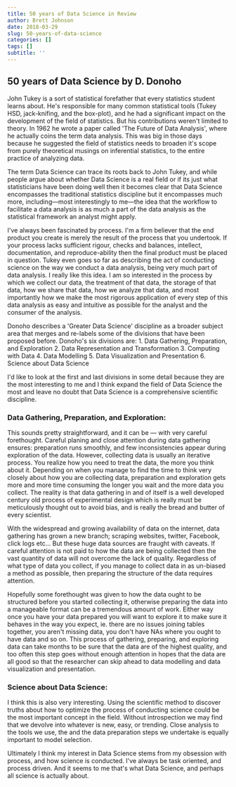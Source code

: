 ```yaml
---
title: 50 years of Data Science in Review
author: Brett Johnson
date: 2018-03-29
slug: 50-years-of-data-science
categories: []
tags: []
subtitle: ''
---
```


## 50 years of Data Science by D. Donoho

John Tukey is a sort of statistical forefather that every statistics student learns about. He's responsible for many common statistical tools (Tukey HSD, jack-knifing, and the box-plot), and he had a significant impact on the development of the field of statistics. But his contributions weren't limited to theory. In 1962 he wrote a paper called 'The Future of Data Analysis', where he actually coins the term data analysis. This was big in those days because he suggested the field of statistics needs to broaden it's scope from purely theoretical musings on inferential statistics, to the entire practice of analyzing data. 

The term Data Science can trace its roots back to John Tukey, and while people argue about whether Data Science is a real field or if its just what statisticians have been doing well then it becomes clear that Data Science encompasses the traditional statistics discipline but it encompasses much more, including—most interestingly to me—the idea that the workflow to facilitate a data analysis is as much a part of the data analysis as the statistical framework an analyst might apply. 

I've always been fascinated by process. I'm a firm believer that the end product you create is merely the result of the process that you undertook. If your process lacks sufficient rigour, checks and balances, intellect, documentation, and reproduce-ability then the final product must be placed in question. Tukey even goes so far as describing the act of conducting science on the way we conduct a data analysis, being very much part of data analysis. I really like this idea. I am so interested in the process by which we collect our data, the treatment of that data, the storage of that data, how we share that data, how we analyze that data, and most importantly how we make the most rigorous application of every step of this data analysis as easy and intuitive as possible for the analyst and the consumer of the analysis.

Donoho describes a 'Greater Data Science' discipline as a broader subject area that merges and re-labels some of the divisions that have been proposed before. Donoho's six divisions are: 1. Data Gathering, Preparation, and Exploration 2. Data Representation and Transformation 3. Computing with Data 4. Data Modelling 5. Data Visualization and Presentation 6. Science about Data Science

I'd like to look at the first and last divisions in some detail because they are the most interesting to me and I think expand the field of Data Science the most and leave no doubt that Data Science is a comprehensive scientific discipline.

### Data Gathering, Preparation, and Exploration:

This sounds pretty straightforward, and it can be — with very careful forethought. Careful planing and close attention during data gathering ensures: preparation runs smoothly, and few inconsistencies appear during exploration of the data. However, collecting data is usually an iterative process. You realize how you need to treat the data, the more you think about it. Depending on when you manage to find the time to think very closely about how you are collecting data, preparation and exploration gets more and more time consuming the longer you wait and the more data you collect. The reality is that data gathering in and of itself is a well developed century old process of experimental design which is really must be meticulously thought out to avoid bias, and is really the bread and butter of every scientist. 

With the widespread and growing availability of data on the internet, data gathering has grown a new branch; scraping websites, twitter, Facebook, click logs etc... But these huge data sources are fraught with caveats. If careful attention is not paid to how the data are being collected then the vast quantity of data will not overcome the lack of quality. Regardless of what type of data you collect, if you manage to collect data in as un-biased a method as possible, then preparing the structure of the data requires attention. 

Hopefully some forethought was given to how the data ought to be structured before you started collecting it, otherwise preparing the data into a manageable format can be a tremendous amount of work. Either way once you have your data prepared you will want to explore it to make sure it behaves in the way you expect, ie. there are no issues joining tables together, you aren't missing data, you don't have NAs where you ought to have data and so on. This process of gathering, preparing, and exploring data can take months to be sure that the data are of the highest quality, and too often this step goes without enough attention in hopes that the data are all good so that the researcher can skip ahead to data modelling and data visualization and presentation.

### Science about Data Science:

I think this is also very interesting. Using the scientific method to discover truths about how to optimize the process of conducting science could be the most important concept in the field. Without introspection we may find that we devolve into whatever is new, easy, or trending. Close analysis to the tools we use, the and the data preparation steps we undertake is equally important to model selection.

Ultimately I think my interest in Data Science stems from my obsession with process, and how science is conducted. I've always be task oriented, and process driven. And it seems to me that's what Data Science, and perhaps all science is actually about.



